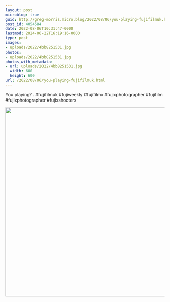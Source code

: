 ```yaml
---
layout: post
microblog: true
guid: http://greg-morris.micro.blog/2022/08/06/you-playing-fujifilmuk.html
post_id: 4054584
date: 2022-08-06T10:31:47-0000
lastmod: 2024-06-22T16:19:16-0000
type: post
images:
- uploads/2022/4bb8251531.jpg
photos:
- uploads/2022/4bb8251531.jpg
photos_with_metadata:
- url: uploads/2022/4bb8251531.jpg
  width: 600
  height: 600
url: /2022/08/06/you-playing-fujifilmuk.html
---
```

You playing?
.
#fujifilmuk #fujiweekly #fujifilmx #fujixphotographer #fujifilm #fujixphotographer #fujixshooters

<img src="uploads/2022/4bb8251531.jpg" width="600" height="600" alt="">
